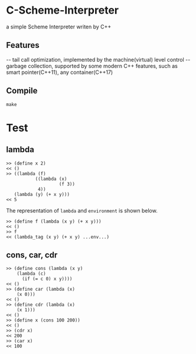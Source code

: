 # C-Scheme-Interpreter
a simple Scheme Interpreter writen by C++

## Features

-- tail call optimization, implemented by the machine(virtual) level control
-- garbage collection, supported by some modern C++ features, such as smart pointer(C++11), any container(C++17)

## Compile 

```
make
```

# Test

## lambda

```
>> (define x 2)
<< ()
>> ((lambda (f)
           ((lambda (x)     
                    (f 3))
            4))
   (lambda (y) (+ x y)))
<< 5
```

The representation of `lambda` and `environment` is shown below.

```
>> (define f (lambda (x y) (+ x y)))
<< ()
>> f
<< (lambda_tag (x y) (+ x y) ...env...)
```

## cons, car, cdr

```
>> (define cons (lambda (x y) 
    (lambda (c)
      (if (= c 0) x y))))
<< ()
>> (define car (lambda (x)
    (x 0)))
<< ()
>> (define cdr (lambda (x)
    (x 1)))
<< ()
>> (define x (cons 100 200))
<< ()
>> (cdr x)
<< 200
>> (car x)
<< 100
```
